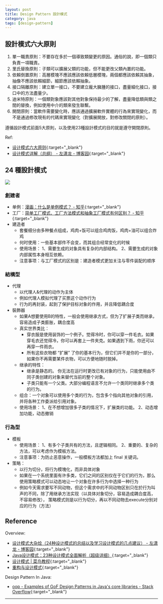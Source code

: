 ```yaml
---
layout: post
title: Design Pattern 設計模式
category: java
tags: [design-pattern]
---
```


## 設計模式六大原則

1. 單一職責原則：不要存在多於一個導致類變更的原因。通俗的說，即一個類只負責一項職責。
2. 里氏替換原則：子類可以擴展父類的功能，但不能更改父類內置的功能。
3. 依賴倒置原則：高層模塊不應該應該依賴低層模塊，兩個都應該依賴其抽象，抽像不應該依賴細節，細節應該依賴抽象。
4. 接口隔離原則：建立單一接口，不要建立龐大臃腫的接口，盡量細化接口，接口中的方法盡量少。
5. 迪米特原則：一個類對象應該對其他對象保持最少的了解，盡量降低類與類之間的替換，例如使用中介的類來發生聯繫。
6. 開閉原則：當軟件需要變化時，應該通過擴展軟件實體的行為來實現變化，而不是通過修改現有的代碼來實現變化（對擴展開放，對修改關閉的原則）。

遵循設計模式前面5大原則，以及使用23種設計模式的目的就是遵守開閉原則。

Ref:
- [设计模式六大原则](http://www.uml.org.cn/sjms/201211023.asp){:target="_blank"}
- [设计模式详解（总纲） - 左潇龙 - 博客园](https://www.cnblogs.com/zuoxiaolong/p/pattern1.html){:target="_blank"}

## 24 種設計模式

![](https://www.hauchenglee.com/assets/images/java/design-pattern-gof-analysis.png)

### 創建者

- 单例：[漫画：什么是单例模式？ - 知乎](https://zhuanlan.zhihu.com/p/33102022){:target="_blank"}
- 工厂：[简单工厂模式、工厂方法模式和抽象工厂模式有何区别？ - 知乎](https://www.zhihu.com/question/27125796){:target="_blank"}
- 建造者
   - 套餐细分由多种餐点组成，鸡肉+饭可以组合鸡肉饭，鸡肉+油可以组合炸鸡
   - 何时使用：一些基本部件不会变，而其组合经常变化的时候
   - 使用场景： 1、需要生成的对象具有复杂的内部结构。 2、需要生成的对象内部属性本身相互依赖。
   - 注意事项：与工厂模式的区别是：建造者模式更加关注与零件装配的顺序

### 結構型

- 代理
   - 以代理人&代理的动作为主体
   - 例如代理人模拟代理了买票这个动作行为
   - 行为的再封装，起到了保护目标对象的作用，并且降低耦合度
- 裝飾器
  - 如果A想要使用B的特性，一般会使用继承方式，但为了扩展子类而继承，容易造成子类膨胀，耦合度高
  - 真实世界类比：
     - 穿衣服是使用装饰的一个例子。觉得冷时，你可以穿一件毛衣。如果穿毛衣还觉得冷，你可以再套上一件夹克。如果遇到下雨，你还可以再穿一件雨衣。
     - 所有这些衣物都 “扩展” 了你的基本行为，但它们并不是你的一部分，如果你不再需要某件衣物，可以方便地随时脱掉。
  - 继承的特性：
     - 继承是静态的。 你无法在运行时更改已有对象的行为，只能使用由不同子类创建的对象来替代当前的整个对象。
     - 子类只能有一个父类。大部分编程语言不允许一个类同时继承多个类的行为。
  - 组合：一个对象可以使用多个类的行为，包含多个指向其他对象的引用，并将各种工作委派给引用对象。
  - 使用场景： 1、在不想增加很多子类的情况下，扩展类的功能。 2、动态增加功能，动态撤销

### 行為型

- 模板
   - 使用场景： 1、有多个子类共有的方法，且逻辑相同。 2、重要的、复杂的方法，可以考虑作为模板方法。
   - 注意事项：为防止恶意操作，一般模板方法都加上 final 关键词。
- 策略：
   - 以行为切分，将行为模塊化，而非具体对象
   - 如果在一个系统里面有许多类，它们之间的区别仅在于它们的行为，那么使用策略模式可以动态地让一个对象在许多行为中选择一种行为
   - 例如今天需求要写不同动物，但这个需求中的不同动物区别只在於行为叫声的不同，除了用继承方法实现（以具体对象切分，容易造成耦合度高，不容易修改），
     策略模式则是以行为切分，再以不同动物去execute分别对应的行为（方法）

## Reference

Overview:
 
- [设计模式大杂烩（24种设计模式的总结以及学习设计模式的几点建议） - 左潇龙 - 博客园](https://www.cnblogs.com/zuoxiaolong/p/pattern26.html){:target="_blank"}
- [Java设计模式：23种设计模式全面解析（超级详细）](http://c.biancheng.net/design_pattern/){:target="_blank"}
- [设计模式 \| 菜鸟教程](https://www.runoob.com/design-pattern/design-pattern-tutorial.html){:target="_blank"}
- [重构与设计模式](https://refactoringguru.cn/){:target="_blank"}

Design Pattern In Java:
- [oop - Examples of GoF Design Patterns in Java's core libraries - Stack Overflow](https://stackoverflow.com/questions/1673841/examples-of-gof-design-patterns-in-javas-core-libraries){:target="_blank"}

---